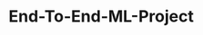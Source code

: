 # End-To-End-ML-Project

<!-- This project is for learning purpose, i.e. how to implement an end to end machine learning project -->
